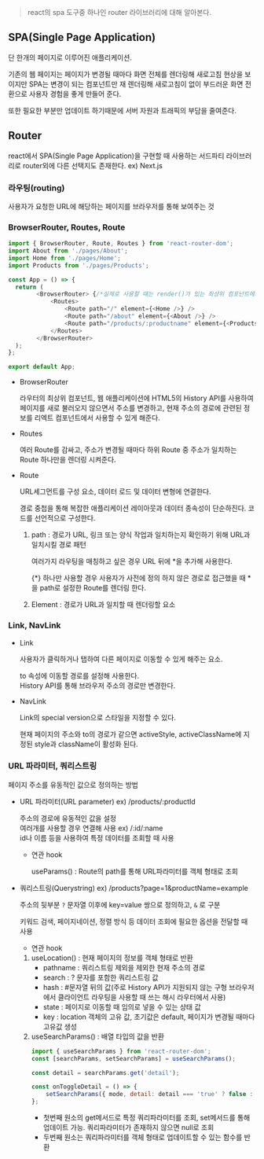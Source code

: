 >react의 spa 도구중 하나인 router 라이브러리에 대해 알아본다.

## SPA(Single Page Application)
단 한개의 페이지로 이루어진 애플리케이션.

기존의 웹 페이지는 페이지가 변경될 때마다 화면 전체를 렌더링해 새로고침 현상을 보이지만 SPA는 변경이 되는 컴포넌트만 재 렌더링해 새로고침이 없이 부드러운 화면 전환으로 사용자 경험을 좋게 만들어 준다.

또한 필요한 부분만 업데이트 하기때문에 서버 자원과 트래픽의 부담을 줄여준다.

## Router
react에서 SPA(Single Page Application)을 구현할 때 사용하는 서드파티 라이브러리로 router외에 다른 선택지도 존재한다. ex) Next.js

### 라우팅(routing)
사용자가 요청한 URL에 해당하는 페이지를 브라우저를 통해 보여주는 것

### BrowserRouter, Routes, Route
```javascript
import { BrowserRouter, Route, Routes } from 'react-router-dom';
import About from './pages/About';
import Home from './pages/Home';
import Products from './pages/Products';

const App = () => {
  return (
		<BrowserRouter> {/*실제로 사용할 때는 render()가 있는 최상위 컴포넌트에서 사용*/}
			<Routes>
				<Route path="/" element={<Home />} />
				<Route path="/about" element={<About />} />
				<Route path="/products/:productname" element={<Products />} />
			</Routes>
		</BrowserRouter>	
  );
};

export default App;
```

* BrowserRouter

	라우터의 최상위 컴포넌트, 웹 애플리케이션에 HTML5의 History API를 사용하여 페이지를 새로 불러오지 않으면서 주소를 변경하고, 현재 주소의 경로에 관련된 정보를 리엑트 컴포넌트에서 사용할 수 있게 해준다.

* Routes

	여러 Route를 감싸고, 주소가 변경될 때마다  하위 Route 중 주소가 일치하는 Route 하나만을 렌더링 시켜준다.

* Route

	URL세그먼트를 구성 요소, 데이터 로드 및 데이터 변형에 연결한다.
	
	경로 중첩을 통해 복잡한 애플리케이션 레이아웃과 데이터 종속성이 단순하진다. 코드를 선언적으로 구성한다.
	1. path : 경로가 URL, 링크 또는 양식 작업과 일치하는지 확인하기 위해 URL과 일치시킬 경로 패턴

		여러가지 라우팅을 매칭하고 싶은 경우 URL 뒤에 *을 추가해 사용한다.

		{*} 하나만 사용할 경우 사용자가 사전에 정의 하지 않은 경로로 접근했을 때 *을 path로 설정한 Route를 렌더링 한다. 

	2. Element : 경로가 URL과 일치할 때 렌더링할 요소
### Link, NavLink
* Link

	사용자가 클릭하거나 탭하여 다른 페이지로 이동할 수 있게 해주는 요소.
	
	to 속성에 이동할 경로를 설정해 사용한다. <br>
	History API를 통해 브라우저 주소의 경로만 변경한다.

* NavLink

	Link의 special version으로 스타일을 지정할 수 있다.

	현재 페이지의 주소와 to의 경로가 같으면 activeStyle, activeClassName에 지정된 style과 className이 활성화 된다. 

### URL 파라미터, 쿼리스트링
페이지 주소를 유동적인 값으로 정의하는 방법
* URL 파라미터(URL parameter) ex) /products/:productId

	주소의 경로에 유동적인 값을 설정 <br>
	여러개를 사용할 경우 연결해 사용 ex) /:id/:name <br>
	id나 이름 등을 사용하여 특정 데이터를 조회할 때 사용
	* 연관 hook
	
		useParams() : Route의 path를 통해 URL파라미터를 객체 형태로 조회
	
* 쿼리스트링(Querystring) ex) /products?page=1&productName=example

	주소의 뒷부분 `?` 문자열 이후에 key=value 쌍으로 정의하고, `&` 로 구분

	키워드 검색, 페이지네이션, 정렬 방식 등 데이터 조회에 필요한 옵션을 전달할 때 사용
	* 연관 hook

	1. useLocation() : 현재 페이지의 정보를 객체 형태로 반환
		* pathname : 쿼리스트링 제외을 제외한 현재 주소의 경로
		* search : ? 문자를 포함한 쿼리스트링 값
		* hash : #문자열 뒤의 값(주로 History API가 지원되지 않는 구형 브라우저에서 클라이언트 라우팅을 사용할 때 쓰는 해시 라우터에서 사용)
		* state : 페이지로 이동할 때 임의로 넣을 수 있는 상태 값
		* key : location 객체의 고유 값, 초기값은 default, 페이지가 변경될 때마다 고유값 생성
	2. useSearchParams() : 배열 타입의 값을 반환
		```javascript
		import { useSearchParams } from 'react-router-dom';
		const [searchParams, setSearchParams] = useSearchParams();
		
		const detail = searchParams.get('detail');

		const onToggleDetail = () => {
			setSearchParams({ mode, detail: detail === 'true' ? false : true });
		};
		```
		* 첫번째 원소의 get메서드로 특정 쿼리파라미터를 조회, set메서드를 통해 업데이트 가능. 쿼리파라미터가 존재하지 않으면 null로 조회
		* 두번째 원소는 쿼리파라미터를 객체 형태로 업데이트할 수 있는 함수를 반환